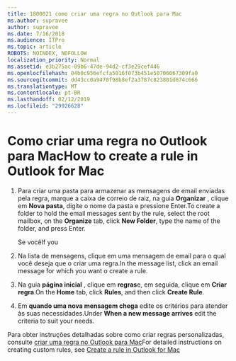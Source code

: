 ```yaml
---
title: 1800021 como criar uma regra no Outlook para Mac
ms.author: supravee
author: supravee
ms.date: 7/16/2018
ms.audience: ITPro
ms.topic: article
ROBOTS: NOINDEX, NOFOLLOW
localization_priority: Normal
ms.assetid: e3b275ac-09b6-47de-94d2-cf3e29cef446
ms.openlocfilehash: 04b0c956efcfa5016f073b451e50706067309fa0
ms.sourcegitcommit: dd43cc0a9470f98b8ef2a3787c823801d674c666
ms.translationtype: MT
ms.contentlocale: pt-BR
ms.lasthandoff: 02/12/2019
ms.locfileid: "29926628"
---
```

# <a name="how-to-create-a-rule-in-outlook-for-mac"></a><span data-ttu-id="2ef68-102">Como criar uma regra no Outlook para Mac</span><span class="sxs-lookup"><span data-stu-id="2ef68-102">How to create a rule in Outlook for Mac</span></span>

1. <span data-ttu-id="2ef68-103">Para criar uma pasta para armazenar as mensagens de email enviadas pela regra, marque a caixa de correio de raiz, na guia **Organizar** , clique em **Nova pasta**, digite o nome da pasta e pressione Enter.</span><span class="sxs-lookup"><span data-stu-id="2ef68-103">To create a folder to hold the email messages sent by the rule, select the root mailbox, on the **Organize** tab, click **New Folder**, type the name of the folder, and press Enter.</span></span>
    
    <span data-ttu-id="2ef68-104">Se você</span><span class="sxs-lookup"><span data-stu-id="2ef68-104">If you</span></span> 
    
2. <span data-ttu-id="2ef68-105">Na lista de mensagens, clique em uma mensagem de email para o qual você deseja que o criar uma regra.</span><span class="sxs-lookup"><span data-stu-id="2ef68-105">In the message list, click an email message for which you want o create a rule.</span></span>
    
3. <span data-ttu-id="2ef68-106">Na guia **página inicial** , clique em **regras**e, em seguida, clique em **Criar regra**.</span><span class="sxs-lookup"><span data-stu-id="2ef68-106">On the **Home** tab, click **Rules**, and then click **Create Rule**.</span></span>
    
4. <span data-ttu-id="2ef68-107">Em **quando uma nova mensagem chega** edite os critérios para atender às suas necessidades.</span><span class="sxs-lookup"><span data-stu-id="2ef68-107">Under **When a new message arrives** edit the criteria to suit your needs.</span></span> 
    
<span data-ttu-id="2ef68-108">Para obter instruções detalhadas sobre como criar regras personalizadas, consulte [criar uma regra no Outlook para Mac](https://aka.ms/AA1uy0v)</span><span class="sxs-lookup"><span data-stu-id="2ef68-108">For detailed instructions on creating custom rules, see [Create a rule in Outlook for Mac](https://aka.ms/AA1uy0v)</span></span>
  

